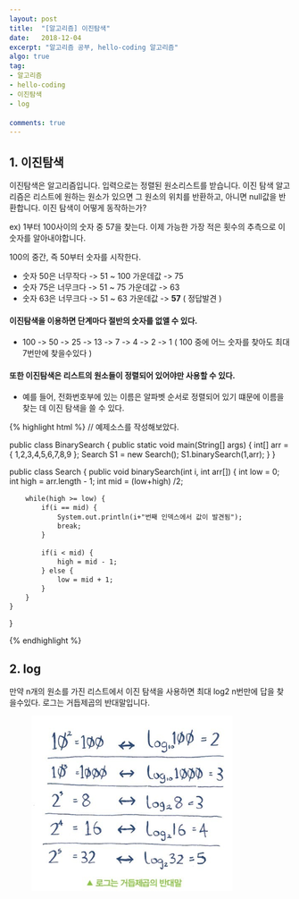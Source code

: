 ```yaml
---
layout: post
title:  "[알고리즘] 이진탐색"
date:   2018-12-04
excerpt: "알고리즘 공부, hello-coding 알고리즘"
algo: true
tag:
- 알고리즘
- hello-coding
- 이진탐색
- log

comments: true
---
```


## 1. 이진탐색

이진탐색은 알고리즘입니다. 입력으로는 정렬된 원소리스트를 받습니다. 
이진 탐색 알고리즘은 리스트에 원하는 원소가 있으면 그 원소의 위치를 반환하고, 아니면 null값을 반환합니다.
이진 탐색이 어떻게 동작하는가? 

ex) 1부터 100사이의 숫자 중 57을 찾는다. 이제 가능한 가장 적은 횟수의 추측으로 이 숫자를 알아내야합니다. 

100의 중간, 즉 50부터 숫자를 시작한다. 
* 숫자 50은 너무작다 -> 51 ~ 100 가운데값 -> 75
* 숫자 75은 너무크다 -> 51 ~ 75 가운데값 -> 63
* 숫자 63은 너무크다 -> 51 ~ 63 가운데값 -> <b>57</b> ( 정답발견 )

#### 이진탐색을 이용하면 단계마다 절반의 숫자를 없앨 수 있다.
* 100 -> 50 -> 25 -> 13 -> 7 -> 4 -> 2 -> 1 ( 100 중에 어느 숫자를 찾아도 최대 7번만에 찾을수있다 )

#### 또한 이진탐색은 리스트의 원소들이 정렬되어 있어야만 사용할 수 있다.
* 예를 들어, 전화번호부에 있는 이름은 알파벳 순서로 정렬되어 있기 떄문에 이름을 찾는 데 이진 탐색을 쓸 수 있다.

{% highlight html %}
// 예제소스를 작성해보았다.

public class BinarySearch { 
    public static void main(String[] args) {
        int[] arr = { 1,2,3,4,5,6,7,8,9 };
        Search S1 = new Search();
        S1.binarySearch(1,arr);
    }
}

public class Search {
    public void binarySearch(int i, int arr[]) {
        int low = 0;
        int high = arr.length - 1;
        int mid = (low+high) /2;

        while(high >= low) {
            if(i == mid) {
                System.out.println(i+"번째 인덱스에서 값이 발견됨");
                break;
            }
            
            if(i < mid) {
                high = mid - 1;
            } else {
                low = mid + 1;
            }
        }
    }
}

{% endhighlight %}

## 2. log 
만약 n개의 원소를 가진 리스트에서 이진 탐색을 사용하면 최대 log2 n번만에 답을 찾을수있다.
로그는 거듭제곱의 반대말입니다.

<figure>
    <a href="/assets/img/hello_coding01.png"><img src="/assets/img/hello_coding01.png"></a>
    <!--<figcaption>Caption describing these two images.</figcaption>-->
</figure>

